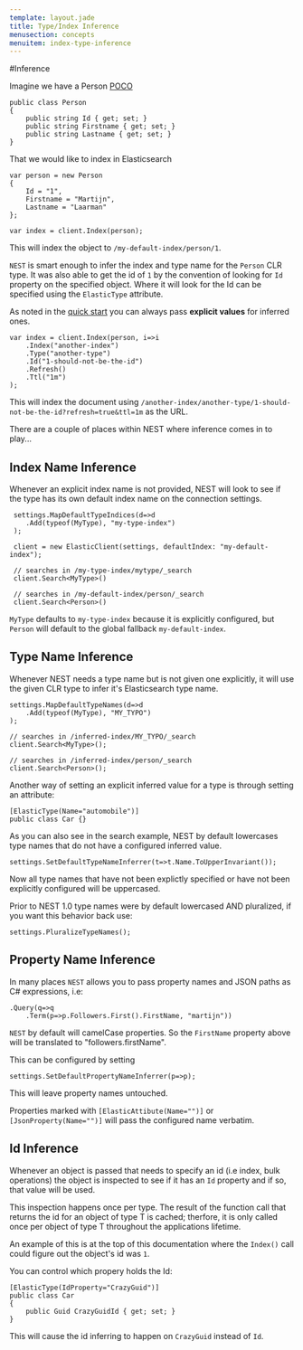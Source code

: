 ```yaml
---
template: layout.jade
title: Type/Index Inference
menusection: concepts
menuitem: index-type-inference
---
```


#Inference

Imagine we have a Person [POCO](http://en.wikipedia.org/wiki/Plain_Old_CLR_Object)
   
    public class Person
    {
        public string Id { get; set; }
        public string Firstname { get; set; }
        public string Lastname { get; set; }
    }

That we would like to index in Elasticsearch 

    var person = new Person
    {
        Id = "1",
        Firstname = "Martijn",
        Lastname = "Laarman"
    };

    var index = client.Index(person);

This will index the object to `/my-default-index/person/1`. 

`NEST` is smart enough to infer the index and type name for the `Person` CLR type. It was also able to get the id of `1` by the convention of looking for `Id` property on the specified object. Where it will look for the Id can be specified using the `ElasticType` attribute.

As noted in the [quick start](/nest/quick-start.html) you can always pass **explicit values** for inferred ones.

    var index = client.Index(person, i=>i
        .Index("another-index")
        .Type("another-type")
        .Id("1-should-not-be-the-id")
        .Refresh()
        .Ttl("1m")
    );

This will index the document using `/another-index/another-type/1-should-not-be-the-id?refresh=true&ttl=1m` as the URL. 

There are a couple of places within NEST where inference comes in to play...

## Index Name Inference

Whenever an explicit index name is not provided, NEST will look to see if the type has its own default index name on the connection settings.

     settings.MapDefaultTypeIndices(d=>d
        .Add(typeof(MyType), "my-type-index")
     );

     client = new ElasticClient(settings, defaultIndex: "my-default-index");

     // searches in /my-type-index/mytype/_search
     client.Search<MyType>()

     // searches in /my-default-index/person/_search
     client.Search<Person>()

`MyType` defaults to `my-type-index` because it is explicitly configured, but `Person` will default to the global fallback `my-default-index`.

## Type Name Inference

Whenever NEST needs a type name but is not given one explicitly, it will use the given CLR type to infer it's Elasticsearch type name.

    settings.MapDefaultTypeNames(d=>d
        .Add(typeof(MyType), "MY_TYPO")
    );
    
    // searches in /inferred-index/MY_TYPO/_search
    client.Search<MyType>();
    
    // searches in /inferred-index/person/_search
    client.Search<Person>();

Another way of setting an explicit inferred value for a type is through setting an attribute:

    [ElasticType(Name="automobile")]
    public class Car {} 

As you can also see in the search example, NEST by default lowercases type names that do not have a configured inferred value.

    settings.SetDefaultTypeNameInferrer(t=>t.Name.ToUpperInvariant());

Now all type names that have not been explictly specified or have not been explicitly configured will be uppercased.

Prior to NEST 1.0 type names were by default lowercased AND pluralized, if you want this behavior back use:

    settings.PluralizeTypeNames();

## Property Name Inference
In many places `NEST` allows you to pass property names and JSON paths as C# expressions, i.e:

    .Query(q=>q
        .Term(p=>p.Followers.First().FirstName, "martijn"))

`NEST` by default will camelCase properties. So the `FirstName` property above will be translated to "followers.firstName".

This can be configured by setting 

    settings.SetDefaultPropertyNameInferrer(p=>p);

This will leave property names untouched.

Properties marked with `[ElasticAttibute(Name="")]` or `[JsonProperty(Name="")]` will pass the configured name verbatim.

## Id Inference

Whenever an object is passed that needs to specify an id (i.e index, bulk operations) the object is inspected to see if it has an `Id` property and if so, that value will be used.

This inspection happens once per type. The result of the function call that returns the id for an object of type T is cached; therfore, it is only called once per object of type T throughout the applications lifetime.

An example of this is at the top of this documentation where the `Index()` call could figure out the object's id was `1`.

You can control which propery holds the Id:


    [ElasticType(IdProperty="CrazyGuid")]
    public class Car 
    {
        public Guid CrazyGuidId { get; set; }
    }

This will cause the id inferring to happen on `CrazyGuid` instead of `Id`.


